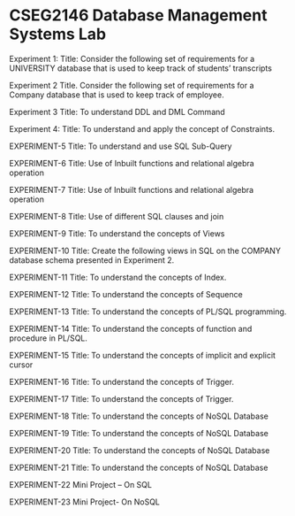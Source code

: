 # CSEG2146 Database Management Systems Lab 

Experiment 1:
Title: Consider the following set of requirements for a UNIVERSITY database that is used to keep track of students’ transcripts

Experiment 2
Title. Consider the following set of requirements for a Company database that is used to keep track of employee. 

Experiment 3
Title: To understand DDL and DML Command

Experiment 4:
Title: To understand and apply the concept of Constraints.

EXPERIMENT-5
Title: To understand and use SQL Sub-Query

EXPERIMENT-6
Title: Use of Inbuilt functions and relational algebra operation

EXPERIMENT-7
Title: Use of Inbuilt functions and relational algebra operation

EXPERIMENT-8
Title: Use of different SQL clauses and join

EXPERIMENT-9
Title: To understand the concepts of Views

EXPERIMENT-10
Title: Create the following views in SQL on the COMPANY database schema
presented in Experiment 2.

EXPERIMENT-11
Title: To understand the concepts of Index.

EXPERIMENT-12
Title: To understand the concepts of Sequence

EXPERIMENT-13
Title: To understand the concepts of PL/SQL programming.

EXPERIMENT-14
Title: To understand the concepts of function and procedure in PL/SQL.

EXPERIMENT-15
Title: To understand the concepts of implicit and explicit cursor

EXPERIMENT-16
Title: To understand the concepts of Trigger.

EXPERIMENT-17
Title: To understand the concepts of Trigger.

EXPERIMENT-18
Title: To understand the concepts of NoSQL Database

EXPERIMENT-19
Title: To understand the concepts of NoSQL Database

EXPERIMENT-20
Title: To understand the concepts of NoSQL Database

EXPERIMENT-21
Title: To understand the concepts of NoSQL Database

EXPERIMENT-22
Mini Project – On SQL

EXPERIMENT-23
Mini Project- On NoSQL
